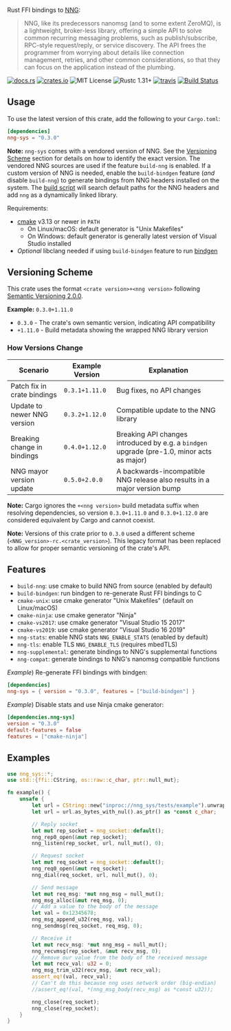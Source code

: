 
Rust FFI bindings to [NNG](https://github.com/nanomsg/nng):

> NNG, like its predecessors nanomsg (and to some extent ZeroMQ), is a lightweight, broker-less library, offering a simple API to solve common recurring messaging problems, such as publish/subscribe, RPC-style request/reply, or service discovery. The API frees the programmer from worrying about details like connection management, retries, and other common considerations, so that they can focus on the application instead of the plumbing.

[![docs.rs](https://docs.rs/nng-sys/badge.svg)](https://docs.rs/nng-sys)
[![crates.io](http://img.shields.io/crates/v/nng-sys.svg)](http://crates.io/crates/nng-sys)
![MIT License](https://img.shields.io/badge/license-MIT-blue.svg)
![Rustc 1.31+](https://img.shields.io/badge/rustc-1.31+-lightgray.svg)
[![travis](https://travis-ci.org/jeikabu/nng-rust.svg?branch=master)](https://travis-ci.org/jeikabu/nng-rust)
[![Build Status](https://dev.azure.com/jeikabu/nng-rust/_apis/build/status/jeikabu.nng-rust?branchName=master)](https://dev.azure.com/jeikabu/nng-rust/_build/latest?definitionId=1&branchName=master)

## Usage

To use the latest version of this crate, add the following to your `Cargo.toml`:

```toml
[dependencies]
nng-sys = "0.3.0"
```

**Note:** `nng-sys` comes with a vendored version of NNG. See the [Versioning Scheme](#versioning-scheme) section for details on how to identify the exact version. The vendored NNG sources are used if the feature `build-nng` is enabled. If a custom version of NNG is needed, enable the `build-bindgen` feature (*and* disable `build-nng`) to generate bindings from NNG headers installed on the system. The [build script](./build.rs) will search default paths for the NNG headers and add `nng` as a dynamically linked library.

Requirements:
- [cmake](https://cmake.org/) v3.13 or newer in `PATH`
    - On Linux/macOS: default generator is "Unix Makefiles"
    - On Windows: default generator is generally latest version of Visual Studio installed
- _Optional_ libclang needed if using `build-bindgen` feature to run [bindgen](https://rust-lang.github.io/rust-bindgen/requirements.html)

## Versioning Scheme

This crate uses the format `<crate version>+<nng version>` following [Semantic Versioning 2.0.0](https://semver.org/#spec-item-10).

**Example:** `0.3.0+1.11.0`

- `0.3.0` - The crate's own semantic version, indicating API compatibility
- `+1.11.0` - Build metadata showing the wrapped NNG library version

### How Versions Change

| Scenario                    | Example Version | Explanation                                                                                |
| --------------------------- | --------------- | ------------------------------------------------------------------------------------------ |
| Patch fix in crate bindings | `0.3.1+1.11.0`  | Bug fixes, no API changes                                                                  |
| Update to newer NNG version | `0.3.2+1.12.0`  | Compatible update to the NNG library                                                       |
| Breaking change in bindings | `0.4.0+1.12.0`  | Breaking API changes introduced by e.g. a `bindgen` upgrade (pre-1.0, minor acts as major) |
| NNG mayor version update    | `0.5.0+2.0.0`   | A backwards-incompatible NNG release also results in a major version bump                                      |

**Note:** Cargo ignores the `+<nng version>` build metadata suffix when resolving dependencies, so version `0.3.0+1.11.0` and `0.3.0+1.12.0` are considered equivalent by Cargo and cannot coexist.

**Note:** Versions of this crate prior to `0.3.0` used a different scheme (`<NNG_version>-rc.<crate_version>`). This legacy format has been replaced to allow for proper semantic versioning of the crate's API.

## Features

- `build-nng`: use cmake to build NNG from source (enabled by default)
- `build-bindgen`: run bindgen to re-generate Rust FFI bindings to C
- `cmake-unix`: use cmake generator "Unix Makefiles" (default on Linux/macOS)
- `cmake-ninja`: use cmake generator "Ninja"
- `cmake-vs2017`: use cmake generator "Visual Studio 15 2017"
- `cmake-vs2019`: use cmake generator "Visual Studio 16 2019"
- `nng-stats`: enable NNG stats `NNG_ENABLE_STATS` (enabled by default)
- `nng-tls`: enable TLS `NNG_ENABLE_TLS` (requires mbedTLS)
- `nng-supplemental`: generate bindings to NNG's supplemental functions
- `nng-compat`: generate bindings to NNG's nanomsg compatible functions

_Example_) Re-generate FFI bindings with bindgen:
```toml
[dependencies]
nng-sys = { version = "0.3.0", features = ["build-bindgen"] }
```

_Example_) Disable stats and use Ninja cmake generator:
```toml
[dependencies.nng-sys]
version = "0.3.0"
default-features = false
features = ["cmake-ninja"]
```

## Examples
```rust
use nng_sys::*;
use std::{ffi::CString, os::raw::c_char, ptr::null_mut};

fn example() {
    unsafe {
        let url = CString::new("inproc://nng_sys/tests/example").unwrap();
        let url = url.as_bytes_with_nul().as_ptr() as *const c_char;

        // Reply socket
        let mut rep_socket = nng_socket::default();
        nng_rep0_open(&mut rep_socket);
        nng_listen(rep_socket, url, null_mut(), 0);

        // Request socket
        let mut req_socket = nng_socket::default();
        nng_req0_open(&mut req_socket);
        nng_dial(req_socket, url, null_mut(), 0);

        // Send message
        let mut req_msg: *mut nng_msg = null_mut();
        nng_msg_alloc(&mut req_msg, 0);
        // Add a value to the body of the message
        let val = 0x12345678;
        nng_msg_append_u32(req_msg, val);
        nng_sendmsg(req_socket, req_msg, 0);

        // Receive it
        let mut recv_msg: *mut nng_msg = null_mut();
        nng_recvmsg(rep_socket, &mut recv_msg, 0);
        // Remove our value from the body of the received message
        let mut recv_val: u32 = 0;
        nng_msg_trim_u32(recv_msg, &mut recv_val);
        assert_eq!(val, recv_val);
        // Can't do this because nng uses network order (big-endian)
        //assert_eq!(val, *(nng_msg_body(recv_msg) as *const u32));

        nng_close(req_socket);
        nng_close(rep_socket);
    }
}
```
